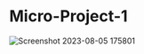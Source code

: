   # Micro-Project-1
![Screenshot 2023-08-05 175801](https://github.com/aamishhussain23/Micro-Project-1/assets/72141211/7f78fb9b-6eaf-45fa-a162-804442076f26)
